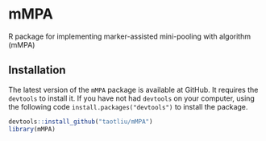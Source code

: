 # mMPA
R package for implementing marker-assisted mini-pooling with algorithm (mMPA)

## Installation 

The latest version of the `mMPA` package is available at GitHub. It requires the `devtools` to install it. If you have not had `devtools` on your computer, using the following code  `install.packages("devtools")` to install the package. 

```R
devtools::install_github("taotliu/mMPA")
library(mMPA)
```
